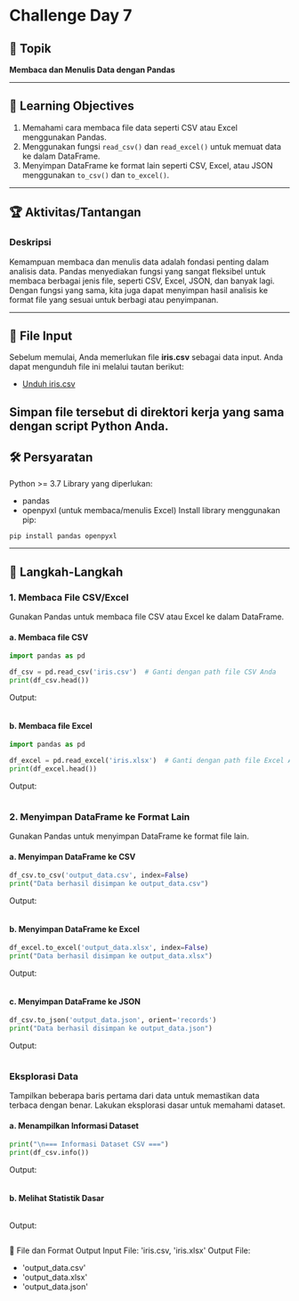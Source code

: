 # Challenge Day 7 

## 📝 Topik
**Membaca dan Menulis Data dengan Pandas**

---

## 🎯 Learning Objectives
1. Memahami cara membaca file data seperti CSV atau Excel menggunakan Pandas.
2. Menggunakan fungsi `read_csv()` dan `read_excel()` untuk memuat data ke dalam DataFrame.
3. Menyimpan DataFrame ke format lain seperti CSV, Excel, atau JSON menggunakan `to_csv()` dan `to_excel()`.

---

## 🏆 Aktivitas/Tantangan

### Deskripsi
Kemampuan membaca dan menulis data adalah fondasi penting dalam analisis data. Pandas menyediakan fungsi yang sangat fleksibel untuk membaca berbagai jenis file, seperti CSV, Excel, JSON, dan banyak lagi. Dengan fungsi yang sama, kita juga dapat menyimpan hasil analisis ke format file yang sesuai untuk berbagi atau penyimpanan.

---
## 📂 File Input
Sebelum memulai, Anda memerlukan file **iris.csv** sebagai data input. Anda dapat mengunduh file ini melalui tautan berikut:
- [Unduh iris.csv](https://github.com/mwaskom/seaborn-data/blob/master/iris.csv)

Simpan file tersebut di direktori kerja yang sama dengan script Python Anda.
---
## 🛠️ Persyaratan
Python >= 3.7
Library yang diperlukan:
- pandas
- openpyxl (untuk membaca/menulis Excel)
Install library menggunakan pip:
```bash
pip install pandas openpyxl
```

---
## 🚀 Langkah-Langkah

### 1. Membaca File CSV/Excel
Gunakan Pandas untuk membaca file CSV atau Excel ke dalam DataFrame.

#### a. Membaca file CSV
```python
import pandas as pd

df_csv = pd.read_csv('iris.csv')  # Ganti dengan path file CSV Anda
print(df_csv.head())
```
Output:
```bash

```

#### b. Membaca file Excel
```python
import pandas as pd

df_excel = pd.read_excel('iris.xlsx')  # Ganti dengan path file Excel Anda
print(df_excel.head())
```
Output:
```bash

```

### 2. Menyimpan DataFrame ke Format Lain
Gunakan Pandas untuk menyimpan DataFrame ke format file lain.
#### a. Menyimpan DataFrame ke CSV
```python
df_csv.to_csv('output_data.csv', index=False)
print("Data berhasil disimpan ke output_data.csv")
```
Output:
```bash

```

#### b. Menyimpan DataFrame ke Excel
```python
df_excel.to_excel('output_data.xlsx', index=False)
print("Data berhasil disimpan ke output_data.xlsx")
```
Output:
```bash

```

#### c. Menyimpan DataFrame ke JSON
```python
df_csv.to_json('output_data.json', orient='records')
print("Data berhasil disimpan ke output_data.json")
```
Output:
```bash

```
### Eksplorasi Data
Tampilkan beberapa baris pertama dari data untuk memastikan data terbaca dengan benar. Lakukan eksplorasi dasar untuk memahami dataset.
#### a. Menampilkan Informasi Dataset
```python
print("\n=== Informasi Dataset CSV ===")
print(df_csv.info())
```
Output:
```bash

```
#### b. Melihat Statistik Dasar
```python

```
Output:
```bash

```
📂 File dan Format Output
Input File: 'iris.csv, 'iris.xlsx'
Output File:
- 'output_data.csv'
- 'output_data.xlsx'
- 'output_data.json'
